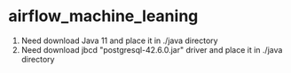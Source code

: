 # airflow_machine_leaning
1. Need download Java 11 and place it in ./java directory
2. Need download jbcd "postgresql-42.6.0.jar" driver and place it in ./java directory
